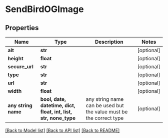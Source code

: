 # SendBirdOGImage


## Properties
Name | Type | Description | Notes
------------ | ------------- | ------------- | -------------
**alt** | **str** |  | [optional] 
**height** | **float** |  | [optional] 
**secure_url** | **str** |  | [optional] 
**type** | **str** |  | [optional] 
**url** | **str** |  | [optional] 
**width** | **float** |  | [optional] 
**any string name** | **bool, date, datetime, dict, float, int, list, str, none_type** | any string name can be used but the value must be the correct type | [optional]

[[Back to Model list]](../README.md#documentation-for-models) [[Back to API list]](../README.md#documentation-for-api-endpoints) [[Back to README]](../README.md)


